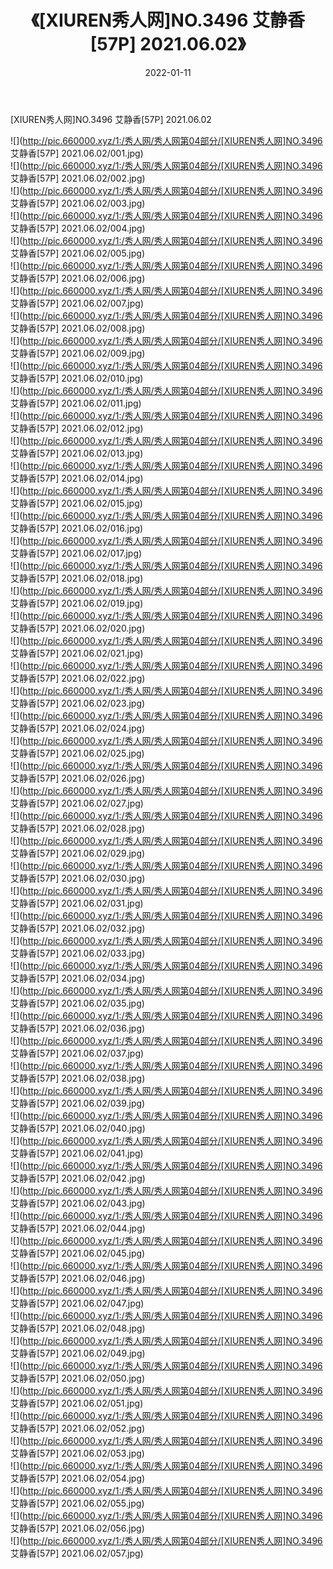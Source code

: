 ﻿---
layout: post
title:  《[XIUREN秀人网]NO.3496 艾静香[57P] 2021.06.02》
date:   2022-01-11
img: http://pic.660000.xyz/1:/秀人网/秀人网第04部分/[XIUREN秀人网]NO.3496 艾静香[57P] 2021.06.02/000.jpg
categories: [美女, 清纯, 唯美]
---

[XIUREN秀人网]NO.3496 艾静香[57P] 2021.06.02

 ![](http://pic.660000.xyz/1:/秀人网/秀人网第04部分/[XIUREN秀人网]NO.3496 艾静香[57P] 2021.06.02/001.jpg) <br>![](http://pic.660000.xyz/1:/秀人网/秀人网第04部分/[XIUREN秀人网]NO.3496 艾静香[57P] 2021.06.02/002.jpg) <br>![](http://pic.660000.xyz/1:/秀人网/秀人网第04部分/[XIUREN秀人网]NO.3496 艾静香[57P] 2021.06.02/003.jpg) <br>![](http://pic.660000.xyz/1:/秀人网/秀人网第04部分/[XIUREN秀人网]NO.3496 艾静香[57P] 2021.06.02/004.jpg) <br>![](http://pic.660000.xyz/1:/秀人网/秀人网第04部分/[XIUREN秀人网]NO.3496 艾静香[57P] 2021.06.02/005.jpg) <br>![](http://pic.660000.xyz/1:/秀人网/秀人网第04部分/[XIUREN秀人网]NO.3496 艾静香[57P] 2021.06.02/006.jpg) <br>![](http://pic.660000.xyz/1:/秀人网/秀人网第04部分/[XIUREN秀人网]NO.3496 艾静香[57P] 2021.06.02/007.jpg) <br>![](http://pic.660000.xyz/1:/秀人网/秀人网第04部分/[XIUREN秀人网]NO.3496 艾静香[57P] 2021.06.02/008.jpg) <br>![](http://pic.660000.xyz/1:/秀人网/秀人网第04部分/[XIUREN秀人网]NO.3496 艾静香[57P] 2021.06.02/009.jpg) <br>![](http://pic.660000.xyz/1:/秀人网/秀人网第04部分/[XIUREN秀人网]NO.3496 艾静香[57P] 2021.06.02/010.jpg) <br>![](http://pic.660000.xyz/1:/秀人网/秀人网第04部分/[XIUREN秀人网]NO.3496 艾静香[57P] 2021.06.02/011.jpg) <br>![](http://pic.660000.xyz/1:/秀人网/秀人网第04部分/[XIUREN秀人网]NO.3496 艾静香[57P] 2021.06.02/012.jpg) <br>![](http://pic.660000.xyz/1:/秀人网/秀人网第04部分/[XIUREN秀人网]NO.3496 艾静香[57P] 2021.06.02/013.jpg) <br>![](http://pic.660000.xyz/1:/秀人网/秀人网第04部分/[XIUREN秀人网]NO.3496 艾静香[57P] 2021.06.02/014.jpg) <br>![](http://pic.660000.xyz/1:/秀人网/秀人网第04部分/[XIUREN秀人网]NO.3496 艾静香[57P] 2021.06.02/015.jpg) <br>![](http://pic.660000.xyz/1:/秀人网/秀人网第04部分/[XIUREN秀人网]NO.3496 艾静香[57P] 2021.06.02/016.jpg) <br>![](http://pic.660000.xyz/1:/秀人网/秀人网第04部分/[XIUREN秀人网]NO.3496 艾静香[57P] 2021.06.02/017.jpg) <br>![](http://pic.660000.xyz/1:/秀人网/秀人网第04部分/[XIUREN秀人网]NO.3496 艾静香[57P] 2021.06.02/018.jpg) <br>![](http://pic.660000.xyz/1:/秀人网/秀人网第04部分/[XIUREN秀人网]NO.3496 艾静香[57P] 2021.06.02/019.jpg) <br>![](http://pic.660000.xyz/1:/秀人网/秀人网第04部分/[XIUREN秀人网]NO.3496 艾静香[57P] 2021.06.02/020.jpg) <br>![](http://pic.660000.xyz/1:/秀人网/秀人网第04部分/[XIUREN秀人网]NO.3496 艾静香[57P] 2021.06.02/021.jpg) <br>![](http://pic.660000.xyz/1:/秀人网/秀人网第04部分/[XIUREN秀人网]NO.3496 艾静香[57P] 2021.06.02/022.jpg) <br>![](http://pic.660000.xyz/1:/秀人网/秀人网第04部分/[XIUREN秀人网]NO.3496 艾静香[57P] 2021.06.02/023.jpg) <br>![](http://pic.660000.xyz/1:/秀人网/秀人网第04部分/[XIUREN秀人网]NO.3496 艾静香[57P] 2021.06.02/024.jpg) <br>![](http://pic.660000.xyz/1:/秀人网/秀人网第04部分/[XIUREN秀人网]NO.3496 艾静香[57P] 2021.06.02/025.jpg) <br>![](http://pic.660000.xyz/1:/秀人网/秀人网第04部分/[XIUREN秀人网]NO.3496 艾静香[57P] 2021.06.02/026.jpg) <br>![](http://pic.660000.xyz/1:/秀人网/秀人网第04部分/[XIUREN秀人网]NO.3496 艾静香[57P] 2021.06.02/027.jpg) <br>![](http://pic.660000.xyz/1:/秀人网/秀人网第04部分/[XIUREN秀人网]NO.3496 艾静香[57P] 2021.06.02/028.jpg) <br>![](http://pic.660000.xyz/1:/秀人网/秀人网第04部分/[XIUREN秀人网]NO.3496 艾静香[57P] 2021.06.02/029.jpg) <br>![](http://pic.660000.xyz/1:/秀人网/秀人网第04部分/[XIUREN秀人网]NO.3496 艾静香[57P] 2021.06.02/030.jpg) <br>![](http://pic.660000.xyz/1:/秀人网/秀人网第04部分/[XIUREN秀人网]NO.3496 艾静香[57P] 2021.06.02/031.jpg) <br>![](http://pic.660000.xyz/1:/秀人网/秀人网第04部分/[XIUREN秀人网]NO.3496 艾静香[57P] 2021.06.02/032.jpg) <br>![](http://pic.660000.xyz/1:/秀人网/秀人网第04部分/[XIUREN秀人网]NO.3496 艾静香[57P] 2021.06.02/033.jpg) <br>![](http://pic.660000.xyz/1:/秀人网/秀人网第04部分/[XIUREN秀人网]NO.3496 艾静香[57P] 2021.06.02/034.jpg) <br>![](http://pic.660000.xyz/1:/秀人网/秀人网第04部分/[XIUREN秀人网]NO.3496 艾静香[57P] 2021.06.02/035.jpg) <br>![](http://pic.660000.xyz/1:/秀人网/秀人网第04部分/[XIUREN秀人网]NO.3496 艾静香[57P] 2021.06.02/036.jpg) <br>![](http://pic.660000.xyz/1:/秀人网/秀人网第04部分/[XIUREN秀人网]NO.3496 艾静香[57P] 2021.06.02/037.jpg) <br>![](http://pic.660000.xyz/1:/秀人网/秀人网第04部分/[XIUREN秀人网]NO.3496 艾静香[57P] 2021.06.02/038.jpg) <br>![](http://pic.660000.xyz/1:/秀人网/秀人网第04部分/[XIUREN秀人网]NO.3496 艾静香[57P] 2021.06.02/039.jpg) <br>![](http://pic.660000.xyz/1:/秀人网/秀人网第04部分/[XIUREN秀人网]NO.3496 艾静香[57P] 2021.06.02/040.jpg) <br>![](http://pic.660000.xyz/1:/秀人网/秀人网第04部分/[XIUREN秀人网]NO.3496 艾静香[57P] 2021.06.02/041.jpg) <br>![](http://pic.660000.xyz/1:/秀人网/秀人网第04部分/[XIUREN秀人网]NO.3496 艾静香[57P] 2021.06.02/042.jpg) <br>![](http://pic.660000.xyz/1:/秀人网/秀人网第04部分/[XIUREN秀人网]NO.3496 艾静香[57P] 2021.06.02/043.jpg) <br>![](http://pic.660000.xyz/1:/秀人网/秀人网第04部分/[XIUREN秀人网]NO.3496 艾静香[57P] 2021.06.02/044.jpg) <br>![](http://pic.660000.xyz/1:/秀人网/秀人网第04部分/[XIUREN秀人网]NO.3496 艾静香[57P] 2021.06.02/045.jpg) <br>![](http://pic.660000.xyz/1:/秀人网/秀人网第04部分/[XIUREN秀人网]NO.3496 艾静香[57P] 2021.06.02/046.jpg) <br>![](http://pic.660000.xyz/1:/秀人网/秀人网第04部分/[XIUREN秀人网]NO.3496 艾静香[57P] 2021.06.02/047.jpg) <br>![](http://pic.660000.xyz/1:/秀人网/秀人网第04部分/[XIUREN秀人网]NO.3496 艾静香[57P] 2021.06.02/048.jpg) <br>![](http://pic.660000.xyz/1:/秀人网/秀人网第04部分/[XIUREN秀人网]NO.3496 艾静香[57P] 2021.06.02/049.jpg) <br>![](http://pic.660000.xyz/1:/秀人网/秀人网第04部分/[XIUREN秀人网]NO.3496 艾静香[57P] 2021.06.02/050.jpg) <br>![](http://pic.660000.xyz/1:/秀人网/秀人网第04部分/[XIUREN秀人网]NO.3496 艾静香[57P] 2021.06.02/051.jpg) <br>![](http://pic.660000.xyz/1:/秀人网/秀人网第04部分/[XIUREN秀人网]NO.3496 艾静香[57P] 2021.06.02/052.jpg) <br>![](http://pic.660000.xyz/1:/秀人网/秀人网第04部分/[XIUREN秀人网]NO.3496 艾静香[57P] 2021.06.02/053.jpg) <br>![](http://pic.660000.xyz/1:/秀人网/秀人网第04部分/[XIUREN秀人网]NO.3496 艾静香[57P] 2021.06.02/054.jpg) <br>![](http://pic.660000.xyz/1:/秀人网/秀人网第04部分/[XIUREN秀人网]NO.3496 艾静香[57P] 2021.06.02/055.jpg) <br>![](http://pic.660000.xyz/1:/秀人网/秀人网第04部分/[XIUREN秀人网]NO.3496 艾静香[57P] 2021.06.02/056.jpg) <br>![](http://pic.660000.xyz/1:/秀人网/秀人网第04部分/[XIUREN秀人网]NO.3496 艾静香[57P] 2021.06.02/057.jpg) <br>